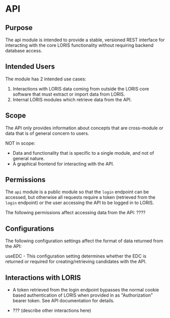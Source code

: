 # API

## Purpose

The api module is intended to provide a stable, versioned REST interface
for interacting with the core LORIS functionality without requiring backend
database access.

## Intended Users

The module has 2 intended use cases:
1. Interactions with LORIS data coming from outside the LORIS core
   software that must extract or import data from LORIS.
2. Internal LORIS modules which retrieve data from the API.

## Scope

The API only provides information about concepts that are cross-module
or data that is of general concern to users. 

NOT in scope:

- Data and functionality that is specific to a single module, and not of general
  nature.
- A graphical frontend for interacting with the API.

## Permissions

The `api` module is a public module so that the `login` endpoint can be accessed,
but otherwise all requests require a token (retrieved from the `login` endpoint)
or the user accessing the API to be logged in to LORIS.

The following permissions affect accessing data from the API:
????

## Configurations

The following configuration settings affect the format of data returned from
the API:

useEDC - This configuration setting determines whether the EDC is returned
  or required for creating/retrieving candidates with the API.

## Interactions with LORIS

- A token retrieved from the login endpoint bypasses the normal cookie based
  authentication of LORIS when provided in as "Authorization" bearer token. See
  API documentation for details.

- ??? (describe other interactions here)
